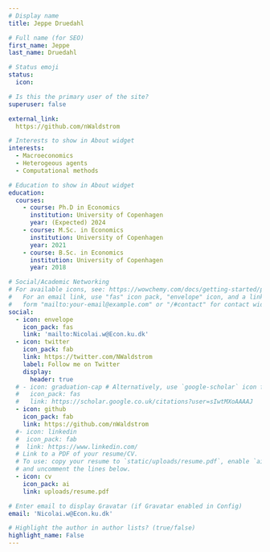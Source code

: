 ```yaml
---
# Display name
title: Jeppe Druedahl

# Full name (for SEO)
first_name: Jeppe
last_name: Druedahl

# Status emoji
status:
  icon: 

# Is this the primary user of the site?
superuser: false

external_link:
  https://github.com/nWaldstrom

# Interests to show in About widget
interests:
  - Macroeconomics
  - Heterogeous agents 
  - Computational methods 

# Education to show in About widget
education:
  courses:
    - course: Ph.D in Economics
      institution: University of Copenhagen 
      year: (Expected) 2024
    - course: M.Sc. in Economics
      institution: University of Copenhagen 
      year: 2021
    - course: B.Sc. in Economics
      institution: University of Copenhagen 
      year: 2018

# Social/Academic Networking
# For available icons, see: https://wowchemy.com/docs/getting-started/page-builder/#icons
#   For an email link, use "fas" icon pack, "envelope" icon, and a link in the
#   form "mailto:your-email@example.com" or "/#contact" for contact widget.
social:
  - icon: envelope
    icon_pack: fas
    link: 'mailto:Nicolai.w@Econ.ku.dk'
  - icon: twitter
    icon_pack: fab
    link: https://twitter.com/NWaldstrom
    label: Follow me on Twitter
    display:
      header: true
  # - icon: graduation-cap # Alternatively, use `google-scholar` icon from `ai` icon pack
  #   icon_pack: fas
  #   link: https://scholar.google.co.uk/citations?user=sIwtMXoAAAAJ
  - icon: github
    icon_pack: fab
    link: https://github.com/nWaldstrom
  #- icon: linkedin
  #  icon_pack: fab
  #  link: https://www.linkedin.com/
  # Link to a PDF of your resume/CV.
  # To use: copy your resume to `static/uploads/resume.pdf`, enable `ai` icons in `params.yaml`,
  # and uncomment the lines below.
  - icon: cv
    icon_pack: ai
    link: uploads/resume.pdf

# Enter email to display Gravatar (if Gravatar enabled in Config)
email: 'Nicolai.w@Econ.ku.dk'

# Highlight the author in author lists? (true/false)
highlight_name: False
---
```

